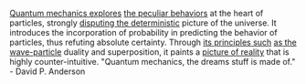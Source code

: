 
[Quantum mechanics explores](1/3/1/1/2/1/.Quantum%20Mechanics) [the peculiar behaviors](1/1/2/3/3/_Repeating-Random) at the heart of particles, strongly [disputing the deterministic](2/2/3/1/3/_Determinism-Randomness) picture of the universe. It introduces the incorporation of probability in predicting the behavior of particles, thus refuting absolute certainty. Through [its principles such](2/2/3/3/2/3/.Principles) [as the wave-particle](1/3/1/1/1/2/_Wave-Particle) duality and superposition, it paints a [picture of reality](2/1/2/3/1/3/.Realism) that is highly counter-intuitive. "Quantum mechanics, the dreams stuff is made of." - David P. Anderson

